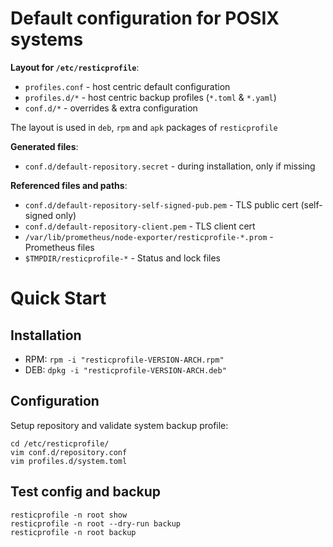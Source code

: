 # Default configuration for POSIX systems

**Layout for `/etc/resticprofile`**:

* `profiles.conf` - host centric default configuration
* `profiles.d/*` - host centric backup profiles (`*.toml` & `*.yaml`)
* `conf.d/*` - overrides & extra configuration

The layout is used in `deb`, `rpm` and `apk` packages of `resticprofile`

**Generated files**:
* `conf.d/default-repository.secret` - during installation, only if missing

**Referenced files and paths**:
* `conf.d/default-repository-self-signed-pub.pem` - TLS public cert (self-signed only)
* `conf.d/default-repository-client.pem` - TLS client cert
* `/var/lib/prometheus/node-exporter/resticprofile-*.prom` - Prometheus files
* `$TMPDIR/resticprofile-*` - Status and lock files

# Quick Start

## Installation

* RPM: `rpm -i "resticprofile-VERSION-ARCH.rpm"`
* DEB: `dpkg -i "resticprofile-VERSION-ARCH.deb"`

## Configuration
Setup repository and validate system backup profile:
```shell
cd /etc/resticprofile/
vim conf.d/repository.conf
vim profiles.d/system.toml
```

## Test config and backup
```shell
resticprofile -n root show
resticprofile -n root --dry-run backup
resticprofile -n root backup
```
